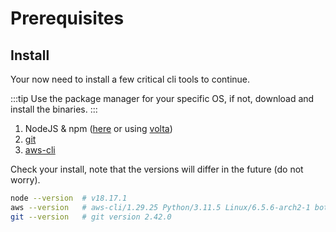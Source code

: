 # Prerequisites

## Install

Your now need to install a few critical cli tools to continue.

:::tip
Use the package manager for your specific OS, if not, download and install the binaries.
:::

1. NodeJS & npm ([here](https://nodejs.org/en) or using [volta](https://docs.volta.sh/guide/))
2. [git](https://git-scm.com/)
3. [aws-cli](https://aws.amazon.com/cli/)


Check your install, note that the versions will differ in the future (do not worry).
```bash
node --version  # v18.17.1
aws --version   # aws-cli/1.29.25 Python/3.11.5 Linux/6.5.6-arch2-1 botocore/1.31.25
git --version   # git version 2.42.0
```
